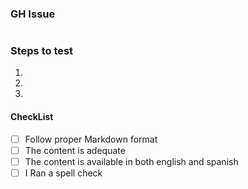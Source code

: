 ### GH Issue

# 

### Steps to test
1.
1.
1.

#### CheckList
- [ ] Follow proper Markdown format
- [ ] The content is adequate
- [ ] The content is available in both english and spanish
- [ ] I Ran a spell check

